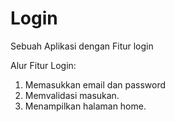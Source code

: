 # Login
Sebuah Aplikasi dengan Fitur login

Alur Fitur Login:
1. Memasukkan email dan password
2. Memvalidasi masukan.
3. Menampilkan halaman home.
